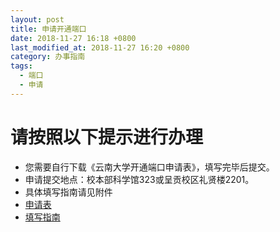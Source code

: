 ```yaml
---
layout: post
title: 申请开通端口
date: 2018-11-27 16:18 +0800
last_modified_at: 2018-11-27 16:20 +0800
category: 办事指南
tags:
  - 端口
  - 申请
---
```

# 请按照以下提示进行办理
- 您需要自行下载《云南大学开通端口申请表》，填写完毕后提交。
- 申请提交地点：校本部科学馆323或呈贡校区礼贤楼2201。
- 具体填写指南请见附件
- [申请表](http://65031141.github.io/assets/申请开通端口.xlsx)
- [填写指南](http://65031141.github.io/assets/申请开通端口填写指南.docx)
